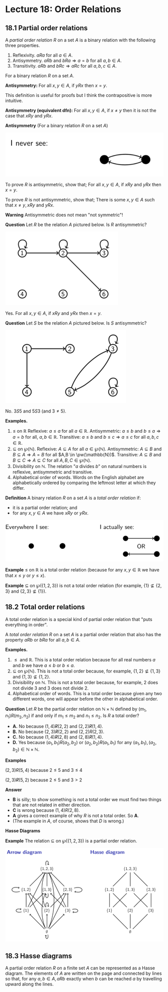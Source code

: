 # Lecture 18: Order Relations

## 18.1 Partial order relations

A _partial order relation R_ on a set _A_ is a binary relation with the
following three properties.

1. Reflexivity. $aRa$ for all $a \in A$.
2. Antisymmetry. $aRb$ and $bRa \Rightarrow a = b$ for all $a,b \in A$.
3. Transitivity. $aRb$ and $bRc \Rightarrow aRc$ for all $a,b,c \in A$.

For a binary relation $R$ on a set $A$.

**Antisymmetry:** For all $x,y \in A$, if $yRx$ then $x=y$.

This definition is useful for proofs but I think the contrapositive is more
intuitive.

**Antisymmetry (equivalent dfn):** For all $x,y \in A$, if $x \not = y$ then it
is not the case that $xRy$ and $yRx$.

**Antisymmetry** (For a binary relation _R_ on a set _A_)

![](images/L18-P5.png)

To prove _R_ is antisymmetric, show that; For all $x,y \in A$, if $xRy$ and
$yRx$ then $x=y$.

To prove _R_ is not antisymmetric, show that; There is some $x,y \in A$ such
that $x \not = y, xRy$ and $yRx$.

**Warning** Antisymmetric does not mean "not symmetric"!

**Question** Let _R_ be the relation _A_ pictured below. Is _R_ antisymmetric?

![](images/L18-P7-1.png)

Yes. For all $x,y \in A$, if $xRy$ and $yRx$ then $x=y$.

**Question** Let _S_ be the relation _A_ pictured below. Is _S_ antisymmetric?

![](images/L18-P7-2.png)

No. $3S5$ and $5S3$ (and $3 \not = 5)$.

**Examples.**

1. $\leq$ on $\mathbb{R}$
  Reflexive: $a \leq a$ for all $a \in \mathbb{R}$.
  Antisymmetric: $a \leq b$ and $b \leq a \Rightarrow a = b$ for all, $a,b \in
  \mathbb{R}$.
  Transitive: $a \leq b$ and $b \leq c \Rightarrow a \leq c$ for all $a,b,c \in
  \mathbb{R}$.
2. $\subseteq$ on $\wp(\mathbb{N})$.
  Reflexive: $A \subseteq A$ for all $a \in \wp(\mathbb{N})$.
  Antisymmetric: $A \subseteq B$ and $B \subseteq A \Rightarrow A = B$ for all
  $A,B \in \pw(\mathbb{N})$.
  Transitive: $A \subseteq B$ and $B \subseteq C \Rightarrow A \subseteq C$ for
  all $A,B,C \in \wp(\mathbb{N})$.
3. Divisibility on $\mathbb{N}$.
  The relation "_a_ divides _b_" on natural numbers is reflexive, antisymmetric
  and transitive.
4. Alphabetical order of words.
  Words on the English alphabet are alphabetically ordered by comparing the
  leftmost letter at which they differ.

**Definition** A binary relation _R_ on a set _A_ is a _total order relation_
if:

- it is a partial order relation; and
- for any $x,y \in A$ we have $xRy$ or $yRx$.

![](images/L18-P9.png)

**Example** $\leq$ on $\mathbb{R}$ is a total order relation (because for any
$x,y \in \mathbb{R}$ we have that $x \leq y$ or $y \leq x$).

**Example** $\subseteq$ on $\wp(\{1,2,3\})$ is not a total order relation (for
example, $\{1\} \not \subseteq \{2,3\}$ and $\{2,3\} \not \subseteq
\{1\}$).

## 18.2 Total order relations

A total order relation is a special kind of partial order relation that "puts
everything in order".

A _total order relation R_ on a set _A_ is a partial order relation that also
has the property $aRb$ or $bRa$ for all $a,b \in A$.

**Examples.**

1. $\leq \text{ and } \mathbb{R}$.
  This is a total order relation because for all real numbers _a_ and _b_ we
  have $a \leq b$ or $b \leq a$.
2. $\subseteq$ on $\wp(\mathbb{N})$.
  This is not a total order because, for example, $\{1,2\} \not \subseteq
  \{1,3\}$ and $\{1,3\} \not \subseteq \{1,2\}$.
3. Divisibility on $\mathbb{N}$.
  This is not a total order because, for example, 2 does not divide 3 and 3 does
  not divide 2.
4. Alphabetical order of words.
  This is a total order because given any two different words, one will appear
  before the other in alphabetical order.

**Question** Let _R_ be the partial order relation on $\mathbb{N} \times
\mathbb{N}$ defined by $(m_1, n_1)R(m_2, n_2)$ if and only if $m_1 \leq m_2$ and
$n_1 \leq n_2$. Is _R_ a total order?

- **A.** No because $(1,4) \not R (2,2)$ and $(2,2) \not R (1,4)$.
- **B.** No because $(2,3) \not R (2,2)$ and $(2,2) R (2,3)$.
- **C.** No because $(1,4) \not R (2,8)$ and $(2,8) \not R (1,4)$.
- **D.** Yes because $(a_1,b_1) R (a_2,b_2)$ or $(a_2,b_2) R (a_1,b_1)$ for any
  $(a_1, b_1), (a_2, b_2) \in \mathbb{N} \times \mathbb{N}$.

**Examples**

$(2,3)R(5,4)$ because $2 \leq 5$ and $3 \leq 4$

$(2,3) \not R(5,2)$ because $2 \leq 5$ and $3 > 2$

**Answer**

- **B** is silly; to show something is not a total order we must find two things
  that are not related in either direction.
- **C** is wrong because $(1,4) R(2,8)$.
- **A** gives a correct example of why _R_ is not a total order. So **A**.
- (The example in _A_, of course, shows that _D_ is wrong.)

**Hasse Diagrams**

**Example** The relation $\subseteq$ on $\wp(\{1,2,3\})$ is a partial order
relation.

![](images/L18-P12.png)

## 18.3 Hasse diagrams

A partial order relation _R_ on a finite set _A_ can be represented as a Hasse
diagram. The elements of _A_ are written on the page and connected by lines so
that, for any $a,b \in A, aRb$ exactly when _b_ can be reached _a_ by travelling
upward along the lines.
